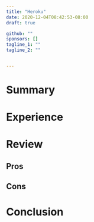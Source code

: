 ```yaml
---
title: "Heroku"
date: 2020-12-04T08:42:53-08:00
draft: true

github: ""
sponsors: []
tagline_1: ""
tagline_2: ""


---
```


# Summary

# Experience

# Review

## Pros

## Cons

# Conclusion